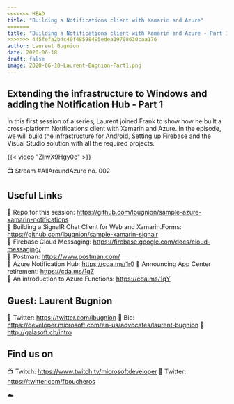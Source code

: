 ```yaml
---
<<<<<<< HEAD
title: "Building a Notifications client with Xamarin and Azure"
=======
title: "Building a Notifications client with Xamarin and Azure - Part 1"
>>>>>>> 445fefa2b4c40f48598495edea19708630caa176
author: Laurent Bugnion
date: 2020-06-18
draft: false
image: 2020-06-18–Laurent-Bugnion-Part1.png
---
```


## Extending the infrastructure to Windows and adding the Notification Hub - Part 1

In this first session of a series, Laurent joined Frank to show how he built a cross-platform Notifications client with Xamarin and Azure. In the episode, we will build the infrastructure for Android, Setting up Firebase and the Visual Studio solution with all the required projects.

{{< video "ZliwX9Hgy0c" >}}

📺 Stream #AllAroundAzure no. 002 

## Useful Links

🔗 Repo for this session: https://github.com/lbugnion/sample-azure-xamarin-notifications  
🔗 Building a SignalR Chat Client for Web and Xamarin.Forms: https://github.com/lbugnion/sample-xamarin-signalr  
🔗 Firebase Cloud Messaging: https://firebase.google.com/docs/cloud-messaging/  
🔗 Postman: https://www.postman.com/   
🔗 Azure Notification Hub: https://cda.ms/1r0 
🔗 Announcing App Center retirement: https://cda.ms/1qZ  
🔗 An introduction to Azure Functions: https://cda.ms/1qY 

## Guest: Laurent Bugnion

🔗 Twitter: https://twitter.com/lbugnion 
🔗 Bio: https://developer.microsoft.com/en-us/advocates/laurent-bugnion 
🔗 http://galasoft.ch/intro 

## Find us on

📺 Twitch: https://www.twitch.tv/microsoftdeveloper 
🔗 Twitter: https://twitter.com/fboucheros 

☁️